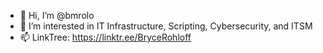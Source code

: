 - 👋 Hi, I’m @bmrolo
- 🧠 I’m interested in IT Infrastructure, Scripting, Cybersecurity, and ITSM
- 📫 LinkTree: https://linktr.ee/BryceRohloff


